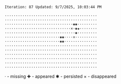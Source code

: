 `Iteration: 87 Updated: 9/7/2025, 10:03:44 PM`
<!-- GOL_START -->
`··········································`</br>
`··········································`</br>
`·······························✱✱·········`</br>
`······························×·✱✚········`</br>
`································✱·········`</br>
`·························✱✱····×··········`</br>
`·························✱✱···············`</br>
`··········································`</br>
`··········································`</br>
`··········································`</br>
`··········································`</br>
`··········································`</br>
`··········································`</br>
<!-- GOL_END -->
· - missing
✚ - appeared
✱ - persisted
× - disappeared